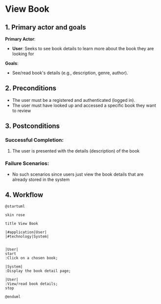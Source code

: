 # View Book

## 1. Primary actor and goals

**Primary Actor**:
- **User**: Seeks to see book details to learn more about the book they are looking for

**Goals**:
- See/read book's details (e.g., description, genre, author).


## **2. Preconditions**
- The user must be a registered and authenticated (logged in).
- The user must have looked up and accessed a specific book they want to review

## **3. Postconditions**
### **Successful Completion**:
1. The user is presented with the details (description) of the book

### **Failure Scenarios**:
- No such scenarios since users just view the book details that are already stored in the system

## **4. Workflow**
```plantuml
@startuml

skin rose

title View Book

|#application|User|
|#technology|System|


|User|
start
:Click on a chosen book;

|System|
:Display the book detail page;

|User|  
:View/read book details;
stop 

@enduml
``````